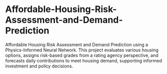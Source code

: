 # Affordable-Housing-Risk-Assessment-and-Demand-Prediction
Affordable Housing Risk Assessment and Demand Prediction using a Physics-Informed Neural Network. This project evaluates various housing options, assigns risk-based grades from a rating agency perspective, and forecasts daily contributions to meet housing demand, supporting informed investment and policy decisions.
